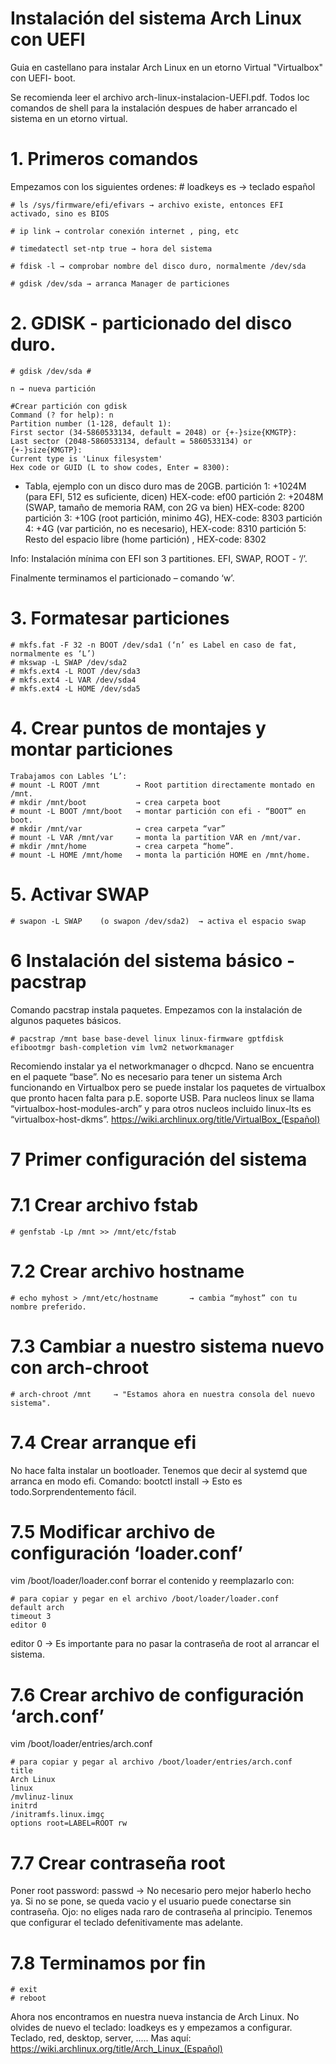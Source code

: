 # Instalación del sistema Arch Linux con UEFI
Guia en castellano para instalar Arch Linux en un etorno Virtual "Virtualbox" con UEFI- boot.

Se recomienda leer el archivo arch-linux-instalacion-UEFI.pdf.
Todos loc comandos de shell para la instalación despues de haber arrancado el sistema en un etorno virtual.

# 1. Primeros comandos
Empezamos con los siguientes ordenes:
    # loadkeys es → teclado español
    
    # ls /sys/firmware/efi/efivars → archivo existe, entonces EFI activado, sino es BIOS
    
    # ip link → controlar conexión internet , ping, etc
    
    # timedatectl set-ntp true → hora del sistema
    
    # fdisk -l → comprobar nombre del disco duro, normalmente /dev/sda
    
    # gdisk /dev/sda → arranca Manager de particiones

# 2. GDISK - particionado del disco duro.
    # gdisk /dev/sda #
  
    n → nueva partición
    
    #Crear partición con gdisk
    Command (? for help): n
    Partition number (1-128, default 1):
    First sector (34-5860533134, default = 2048) or {+-}size{KMGTP}:
    Last sector (2048-5860533134, default = 5860533134) or {+-}size{KMGTP}:
    Current type is 'Linux filesystem'
    Hex code or GUID (L to show codes, Enter = 8300):

  - Tabla, ejemplo con un disco duro mas de 20GB. 
  partición 1: +1024M (para EFI, 512 es suficiente, dicen) HEX-code: ef00
  partición 2: +2048M (SWAP, tamaño de memoria RAM, con 2G va bien) HEX-code: 8200
  partición 3: +10G   (root partición, minimo 4G), HEX-code: 8303
  partición 4: +4G    (var partición, no es necesario), HEX-code: 8310
  partición 5: Resto del espacio libre (home partición) , HEX-code: 8302
  
  Info: Instalación mínima con EFI son 3 partitiones. EFI, SWAP, ROOT - ‘/’.

  Finalmente terminamos el particionado – comando ‘w’.


# 3. Formatesar particiones
    # mkfs.fat -F 32 -n BOOT /dev/sda1 (‘n’ es Label en caso de fat, normalmente es ‘L’)
    # mkswap -L SWAP /dev/sda2
    # mkfs.ext4 -L ROOT /dev/sda3
    # mkfs.ext4 -L VAR /dev/sda4
    # mkfs.ext4 -L HOME /dev/sda5


# 4. Crear puntos de montajes y montar particiones
    Trabajamos con Lables ‘L’:
    # mount -L ROOT /mnt        → Root partition directamente montado en /mnt.
    # mkdir /mnt/boot           → crea carpeta boot
    # mount -L BOOT /mnt/boot   → montar partición con efi - “BOOT” en boot.
    # mkdir /mnt/var            → crea carpeta “var”
    # mount -L VAR /mnt/var     → monta la partition VAR en /mnt/var.
    # mkdir /mnt/home           → crea carpeta “home”.
    # mount -L HOME /mnt/home   → monta la partición HOME en /mnt/home.

# 5. Activar SWAP
    # swapon -L SWAP    (o swapon /dev/sda2)  → activa el espacio swap
  
# 6 Instalación del sistema básico - pacstrap
  Comando pacstrap instala paquetes. Empezamos con la instalación de algunos paquetes básicos.
  
    # pacstrap /mnt base base-devel linux linux-firmware gptfdisk efibootmgr bash-completion vim lvm2 networkmanager
  
  Recomiendo instalar ya el networkmanager o dhcpcd. Nano se encuentra en el paquete “base”.
  No es necesario para tener un sistema Arch funcionando en Virtualbox pero se puede instalar
  los paquetes de virtualbox que pronto hacen falta para p.E. soporte USB. Para nucleos linux
  se llama “virtualbox-host-modules-arch” y para otros nucleos incluido linux-lts es 
  “virtualbox-host-dkms”. https://wiki.archlinux.org/title/VirtualBox_(Español)
  

# 7 Primer configuración del sistema

  # 7.1 Crear archivo fstab
    # genfstab -Lp /mnt >> /mnt/etc/fstab
 
  # 7.2 Crear archivo hostname
    # echo myhost > /mnt/etc/hostname       → cambia “myhost” con tu nombre preferido.
    
  # 7.3 Cambiar a nuestro sistema nuevo con arch-chroot
    # arch-chroot /mnt     → "Estamos ahora en nuestra consola del nuevo sistema".

  # 7.4 Crear arranque efi
  No hace falta instalar un bootloader. Tenemos que decir al systemd que arranca en modo efi.
  Comando: bootctl install         → Esto es todo.Sorprendentemento fácil.

  # 7.5 Modificar archivo de configuración ‘loader.conf’
  vim /boot/loader/loader.conf
  borrar el contenido y reemplazarlo con:
  
    # para copiar y pegar en el archivo /boot/loader/loader.conf
    default arch
    timeout 3
    editor 0
    
   editor 0 → Es importante para no pasar la contraseña de root al arrancar el sistema.
   
  # 7.6 Crear archivo de configuración ‘arch.conf’
   vim /boot/loader/entries/arch.conf
  
    # para copiar y pegar al archivo /boot/loader/entries/arch.conf
    title
    Arch Linux
    linux
    /mvlinuz-linux
    initrd
    /initramfs.linux.imgç
    options root=LABEL=ROOT rw
    
  # 7.7 Crear contraseña root
  Poner root password: passwd → No necesario pero mejor haberlo hecho ya.
  Si no se pone, se queda vacio y el usuario puede conectarse sin contraseña.
  Ojo: no eliges nada raro de contraseña al principio.
  Tenemos que configurar el teclado defenitivamente mas adelante.
  
  
  # 7.8 Terminamos por fin
    # exit
    # reboot
 
  Ahora nos encontramos en nuestra nueva instancia de Arch Linux.
  No olvides de nuevo el teclado: loadkeys es y empezamos a configurar. Teclado, red, desktop, server, .....
  Mas aquí:
  https://wiki.archlinux.org/title/Arch_Linux_(Español)
  
  
 
